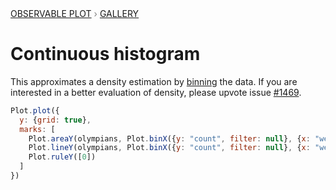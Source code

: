 <div style="color: grey; font: 13px/25.5px var(--sans-serif); text-transform: uppercase;"><h1 style="display: none;">Plot: Continuous histogram</h1><a href="/plot">Observable Plot</a> › <a href="/@observablehq/plot-gallery">Gallery</a></div>

# Continuous histogram

This approximates a density estimation by [binning](https://observablehq.com/plot/transforms/bin) the data. If you are interested in a better evaluation of density, please upvote issue
[#1469](https://github.com/observablehq/plot/issues/1469).

```js echo
Plot.plot({
  y: {grid: true},
  marks: [
    Plot.areaY(olympians, Plot.binX({y: "count", filter: null}, {x: "weight", fillOpacity: 0.2})),
    Plot.lineY(olympians, Plot.binX({y: "count", filter: null}, {x: "weight"})),
    Plot.ruleY([0])
  ]
})
```

